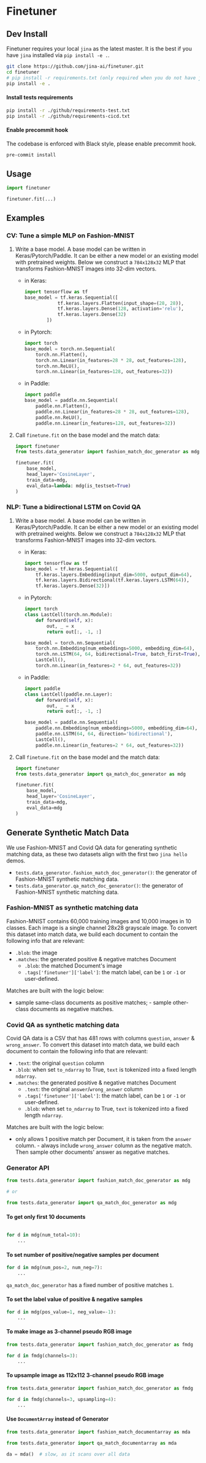 # Finetuner

## Dev Install

Finetuner requires your local `jina` as the latest master. It is the best if you have `jina` installed
via `pip install -e .`.

```bash
git clone https://github.com/jina-ai/finetuner.git
cd finetuner
# pip install -r requirements.txt (only required when you do not have jina locally) 
pip install -e .
```

#### Install tests requirements

```bash
pip install -r ./github/requirements-test.txt
pip install -r ./github/requirements-cicd.txt
```

#### Enable precommit hook

The codebase is enforced with Black style, please enable precommit hook.

```bash
pre-commit install
```

## Usage

```python
import finetuner

finetuner.fit(...)
```

## Examples

### CV: Tune a simple MLP on Fashion-MNIST

1. Write a base model. A base model can be written in Keras/Pytorch/Paddle. It can be either a new model or an existing
   model with pretrained weights. Below we construct a `784x128x32` MLP that transforms Fashion-MNIST images into 32-dim
   vectors.

    - in Keras:
        ```python
        import tensorflow as tf
        base_model = tf.keras.Sequential([
                    tf.keras.layers.Flatten(input_shape=(28, 28)),
                    tf.keras.layers.Dense(128, activation='relu'),
                    tf.keras.layers.Dense(32)
                ])
        ```

    - in Pytorch:
        ```python
        import torch
        base_model = torch.nn.Sequential(
            torch.nn.Flatten(),
            torch.nn.Linear(in_features=28 * 28, out_features=128),
            torch.nn.ReLU(),
            torch.nn.Linear(in_features=128, out_features=32))
        ```

    - in Paddle:
        ```python
        import paddle
        base_model = paddle.nn.Sequential(
            paddle.nn.Flatten(),
            paddle.nn.Linear(in_features=28 * 28, out_features=128),
            paddle.nn.ReLU(),
            paddle.nn.Linear(in_features=128, out_features=32))
        ```

2. Call `finetune.fit` on the base model and the match data:

    ```python
    import finetuner
    from tests.data_generator import fashion_match_doc_generator as mdg

    finetuner.fit(
        base_model,
        head_layer='CosineLayer',
        train_data=mdg,
        eval_data=lambda: mdg(is_testset=True)
    )
    ```

### NLP: Tune a bidirectional LSTM on Covid QA

1. Write a base model. A base model can be written in Keras/Pytorch/Paddle. It can be either a new model or an existing
   model with pretrained weights. Below we construct a `784x128x32` MLP that transforms Fashion-MNIST images into 32-dim
   vectors.

    - in Keras:
        ```python
        import tensorflow as tf
        base_model = tf.keras.Sequential([
            tf.keras.layers.Embedding(input_dim=5000, output_dim=64),
            tf.keras.layers.Bidirectional(tf.keras.layers.LSTM(64)),
            tf.keras.layers.Dense(32)])
        ```

    - in Pytorch:
        ```python
        import torch
        class LastCell(torch.nn.Module):
            def forward(self, x):
                out, _ = x
                return out[:, -1, :]

        base_model = torch.nn.Sequential(
            torch.nn.Embedding(num_embeddings=5000, embedding_dim=64),
            torch.nn.LSTM(64, 64, bidirectional=True, batch_first=True),
            LastCell(),
            torch.nn.Linear(in_features=2 * 64, out_features=32))
        ```

    - in Paddle:
        ```python
        import paddle
        class LastCell(paddle.nn.Layer):
            def forward(self, x):
                out, _ = x
                return out[:, -1, :]

        base_model = paddle.nn.Sequential(
            paddle.nn.Embedding(num_embeddings=5000, embedding_dim=64),
            paddle.nn.LSTM(64, 64, direction='bidirectional'),
            LastCell(),
            paddle.nn.Linear(in_features=2 * 64, out_features=32))
        ```

2. Call `finetune.fit` on the base model and the match data:

    ```python
    import finetuner
    from tests.data_generator import qa_match_doc_generator as mdg

    finetuner.fit(
        base_model,
        head_layer='CosineLayer',
        train_data=mdg,
        eval_data=mdg
    )
    ```

## Generate Synthetic Match Data

We use Fashion-MNIST and Covid QA data for generating synthetic matching data, as these two datasets align with the
first two `jina hello` demos.

- `tests.data_generator.fashion_match_doc_generator()`: the generator of Fashion-MNIST synthetic matching data.
- `tests.data_generator.qa_match_doc_generator()`: the generator of Fashion-MNIST synthetic matching data.

### Fashion-MNIST as synthetic matching data

Fashion-MNIST contains 60,000 training images and 10,000 images in 10 classes. Each image is a single channel 28x28
grayscale image. To convert this dataset into match data, we build each document to contain the following info that are
relevant:

- `.blob`: the image
- `.matches`: the generated positive & negative matches Document
    - `.blob`: the matched Document's image
    - `.tags['finetuner']['label']`: the match label, can be `1` or `-1` or user-defined.

Matches are built with the logic below:

- sample same-class documents as positive matches; - sample other-class documents as negative matches.

### Covid QA as synthetic matching data

Covid QA data is a CSV that has 481 rows with columns `question`, `answer` & `wrong_answer`. To convert this dataset
into match data, we build each document to contain the following info that are relevant:

- `.text`: the original `question` column
- `.blob`: when set `to_ndarray` to True, `text` is tokenized into a fixed length `ndarray`.
- `.matches`: the generated positive & negative matches Document
    - `.text`: the original `answer`/`wrong_answer` column
    - `.tags['finetuner']['label']`: the match label, can be `1` or `-1` or user-defined.
    - `.blob`: when set `to_ndarray` to True, `text` is tokenized into a fixed length `ndarray`.

Matches are built with the logic below:

- only allows 1 positive match per Document, it is taken from the `answer` column. - always include `wrong_answer`
  column as the negative match. Then sample other documents' answer as negative matches.

### Generator API

```python
from tests.data_generator import fashion_match_doc_generator as mdg

# or

from tests.data_generator import qa_match_doc_generator as mdg
```

#### To get only first 10 documents

```python

for d in mdg(num_total=10):
    ...
```

#### To set number of positive/negative samples per document

```python
for d in mdg(num_pos=2, num_neg=7):
    ...
```

`qa_match_doc_generator` has a fixed number of positive matches `1`.

#### To set the label value of positive & negative samples

```python
for d in mdg(pos_value=1, neg_value=-1):
    ...
```

#### To make image as 3-channel pseudo RGB image

```python
from tests.data_generator import fashion_match_doc_generator as fmdg

for d in fmdg(channels=3):
    ...
```

#### To upsample image as 112x112 3-channel pseudo RGB image

```python
from tests.data_generator import fashion_match_doc_generator as fmdg

for d in fmdg(channels=3, upsampling=4):
    ...
```

#### Use `DocumentArray` instead of Generator

```python
from tests.data_generator import fashion_match_documentarray as mda

from tests.data_generator import qa_match_documentarray as mda

da = mda()  # slow, as it scans over all data
```


    
